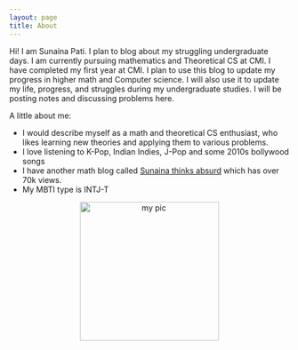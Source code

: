 ```yaml
---
layout: page
title: About
---
```



Hi! I am Sunaina Pati. I plan to blog about my struggling undergraduate days. I am currently pursuing mathematics and Theoretical CS at CMI. I have completed my first year at CMI. I plan to use this blog to update my progress in higher math and Computer science. I will also use it to update my life, progress, and struggles during my undergraduate studies. I will be posting notes and discussing problems here. 

A little about me:
- I would describe myself as a math and theoretical CS enthusiast, who likes learning new theories and applying them to various problems. 
- I love listening to K-Pop, Indian Indies, J-Pop and some 2010s bollywood songs
- I have another math blog called [Sunaina thinks absurd](https://sunainalovesmath.blogspot.com/) which has over 70k views.
- My MBTI type is INTJ-T 

<p align="center">
<img src="https://sunainapati.github.io/1722355300120.jpg" alt="my pic" width="250" height="250">
</p>
